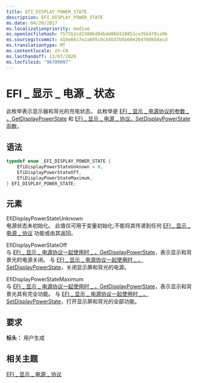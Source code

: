 ```yaml
---
title: EFI_DISPLAY_POWER_STATE
description: EFI_DISPLAY_POWER_STATE
ms.date: 04/20/2017
ms.localizationpriority: medium
ms.openlocfilehash: f57552cd23006d04b4d06b518851ce35b470ca9b
ms.sourcegitcommit: 418e6617e2a695c9cb4b37b5b60e264760858acd
ms.translationtype: MT
ms.contentlocale: zh-CN
ms.lasthandoff: 12/07/2020
ms.locfileid: "96789097"
---
```

# <a name="efi_display_power_state"></a>EFI \_ 显示 \_ 电源 \_ 状态


此枚举表示显示器和背光的充电状态。 此枚举是 [EFI \_ 显示 \_ 电源协议的参数 \_ 。GetDisplayPowerState](efi-display-power-protocolgetdisplaypowerstate.md) 和 [EFI \_ 显示 \_ 电源 \_ 协议。SetDisplayPowerState](efi-display-power-protocolsetdisplaypowerstate.md) 函数。

## <a name="syntax"></a>语法


```cpp
typedef enum _EFI_DISPLAY_POWER_STATE {  
    EfiDisplayPowerStateUnknown = 0,  
    EfiDisplayPowerStateOff,  
    EfiDisplayPowerStateMaximum,  
} EFI_DISPLAY_POWER_STATE;
```

## <a name="elements"></a>元素


<a href="" id="efidisplaypowerstateunknown"></a>EfiDisplayPowerStateUnknown  
电源状态未初始化。 此值仅可用于变量初始化;不能将其传递到任何 [EFI \_ 显示 \_ 电源 \_ 协议](efi-display-power-protocol.md) 功能或由其返回。

<a href="" id="efidisplaypowerstateoff"></a>EfiDisplayPowerStateOff  
与 [EFI \_ 显示 \_ 电源协议一起使用时 \_ 。GetDisplayPowerState](efi-display-power-protocolgetdisplaypowerstate.md)，表示显示和背景光的电源关闭。 与 [EFI \_ 显示 \_ 电源协议一起使用时 \_ 。SetDisplayPowerState](efi-display-power-protocolsetdisplaypowerstate.md)，关闭显示屏和背光的电源。

<a href="" id="efidisplaypowerstatemaximum"></a>EfiDisplayPowerStateMaximum  
与 [EFI \_ 显示 \_ 电源协议一起使用时 \_ 。GetDisplayPowerState](efi-display-power-protocolgetdisplaypowerstate.md)，表示显示和背景光具有完全功能。 与 [EFI \_ 显示 \_ 电源协议一起使用时 \_ 。SetDisplayPowerState](efi-display-power-protocolsetdisplaypowerstate.md)，打开显示屏和背光的全部功能。

## <a name="requirements"></a>要求


**标头：** 用户生成

## <a name="related-topics"></a>相关主题
[EFI \_ 显示 \_ 电源 \_ 协议](efi-display-power-protocol.md)  



